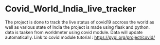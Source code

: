 # Covid_World_India_live_tracker
The project is done to track the live status of covid19 accross the world as well as various state of  India
the project is made using flask and python.
data is taaken from worldmeter using covid module.
Data will update automatically.
Link to covid module tutorial : https://pypi.org/project/covid/
